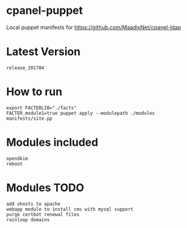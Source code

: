 # cpanel-puppet
Local puppet manifests for https://github.com/MaadixNet/cpanel-ldap

# Latest Version
    release_201704

# How to run

    export FACTERLIB="./facts"
    FACTER_module1=true puppet apply --modulepath ./modules manifests/site.pp

# Modules included

    opendkim
    reboot

# Modules TODO

    add vhosts to apache
    webapp module to install cms with mysql support
    purge certbot renewal files
    rainloop domains

